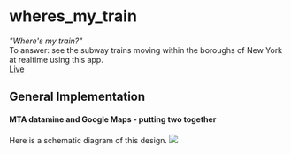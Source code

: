 # wheres_my_train
_"Where's my train?"_  
To answer: see the subway trains moving within the boroughs of New York at realtime using this app.  
[Live](https://keonch.github.io/wheres_my_train/)  
  
  
## General Implementation
#### MTA datamine and Google Maps - putting two together
Here is a schematic diagram of this design.
<img src='https://i.imgur.com/wITDq8D.png' />
